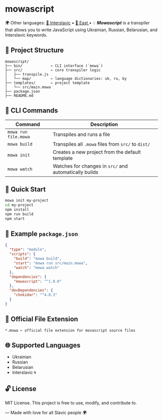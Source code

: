 # mowascript

🌍 Other languages:
[🌲 Interslavic](README.md) • [🔆 East ](README.east.md) •
💡 ***Mowascript*** is a transpiler that allows you 
to write JavaScript using Ukrainian, Russian, Belarusian, and Interslavic keywords.
## 📂 Project Structure

```
mowascript/
├── bin/             ← CLI interface (`mowa`)
├── src/             ← core transpiler logic
│   ├── transpile.js
│   └── map/         ← language dictionaries: uk, ru, by
├── templates/       ← project template
│   └── src/main.mowa
├── package.json
├── README.md
```

## 🔧 CLI Commands

| Command               | Description                                             |
|----------------------|---------------------------------------------------------|
| `mowa run file.mowa` | Transpiles and runs a file                             |
| `mowa build`         | Transpiles all `.mowa` files from `src/` to `dist/`    |
| `mowa init`          | Creates a new project from the default template        |
| `mowa watch`         | Watches for changes in `src/` and automatically builds |

## 🚀 Quick Start

```bash
mowa init my-project
cd my-project
npm install
npm run build
npm start
```

## 📝 Example `package.json`

```json
{
  "type": "module",
  "scripts": {
    "build": "mowa build",
    "start": "mowa run src/main.mowa",
    "watch": "mowa watch"
  },
  "dependencies": {
    "mowascript": "^1.0.0"
  },
  "devDependencies": {
    "chokidar": "^4.0.3"
  }
}
```

## 📄 Official File Extension

```
*.mowa ← official file extension for movascript source files
```

## 🌐 Supported Languages

- Ukrainian
- Russian
- Belarusian
- Interslavic 🌀

## 🔓 License

MIT License. This project is free to use, modify, and contribute to.

—
Made with love for all Slavic people 🌍

